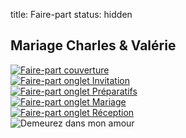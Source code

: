 title: Faire-part
status: hidden

## Mariage Charles & Valérie

[![Faire-part couverture]({static}/images/mariage/coeur_01.png "Cliquer pour tourner la page")](faire-part-2.html)<br>
[![Faire-part onglet Invitation]({static}/images/mariage/o-invitation.jpg "Cliquer pour accéder à l'invitation")](faire-part-2.html)<br>
[![Faire-part onglet Préparatifs]({static}/images/mariage/o-preparatifs.jpg "Cliquer pour accéder aux préparatifs")](faire-part-3.html)<br>
[![Faire-part onglet Mariage]({static}/images/mariage/o-mariage.jpg "Cliquer pour accéder au mariage")](faire-part-4.html)<br>
[![Faire-part onglet Réception]({static}/images/mariage/o-reception.jpg "Cliquer pour accéder à la réception")](faire-part-5.html)<br>
![Demeurez dans mon amour]({static}/images/mariage/demeurez_01.png)
